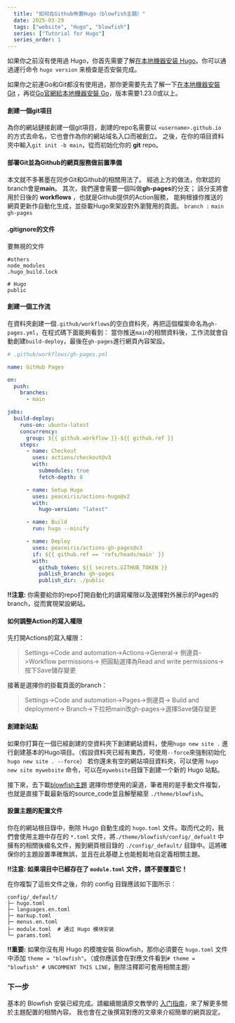 ```yaml
---
  title: "如何在Github佈置Hugo（blowfish主題）"
  date: 2025-03-29
  tags: ["website", "Hugo", "blowfish"]
  series: ["Tutorial for Hugo"]
  series_order: 1
---
```



如果你之前沒有使用過 Hugo，你首先需要了解[在本地機器安装 Hugo](https://gohugo.io/getting-started/installing)。你可以通過運行命令 `hugo version` 来檢查是否安裝完成。

如果你之前連Go和Git都沒有使用過，那你更需要先去了解一下[在本地機器安裝 Git](https://git-scm.com/)
，再從[Go官網給本地機器安裝 Go](https://go.dev/)，版本需要1.23.0或以上。

#### 創建一個git項目

為你的網站鏈接創建一個git項目，創建的repo名需要以 `<username>.github.io` 的方式去命名，它也會作為你的網站域名入口而被創立。
之後，在你的項目資料夾中輸入`git init -b main`，從而初始化你的 **git** repo。

#### 部署Git並為Github的網頁服務做前置準備

本文就不多著墨在同步Git和Github的相關用法了。
經過上方的做法，你默認的branch會是**main**。
其次，我們還會需要一個叫做**gh-pages**的分支；
該分支將會用於日後的 **workflows** ，也就是Github提供的Action服務，
能夠根據你推送的網頁更新作自動化生成，並掛載Hugo來架設對外瀏覽用的頁面。
`branch :` `main` `gh-pages`

#### .gitignore的文件

要無視的文件

```text
#others
node_modules
.hugo_build.lock

# Hugo
public
```

#### 創建一個工作流

在資料夾創建一個`.github/workflows`的空白資料夾，再把這個檔案命名為`gh-pages.yml`，在程式碼下面能夠看到：
當你推送`main`的相關資料後，工作流就會自動創建`build-deploy`，最後在`gh-pages`進行網頁內容架設。

```yaml
# .github/workflows/gh-pages.yml

name: GitHub Pages

on:
  push:
    branches:
      - main

jobs:
  build-deploy:
    runs-on: ubuntu-latest
    concurrency:
      group: ${{ github.workflow }}-${{ github.ref }}
    steps:
      - name: Checkout
        uses: actions/checkout@v3
        with:
          submodules: true
          fetch-depth: 0

      - name: Setup Hugo
        uses: peaceiris/actions-hugo@v2
        with:
          hugo-version: "latest"

      - name: Build
        run: hugo --minify

      - name: Deploy
        uses: peaceiris/actions-gh-pages@v3
        if: ${{ github.ref == 'refs/heads/main' }}
        with:
          github_token: ${{ secrets.GITHUB_TOKEN }}
          publish_branch: gh-pages
          publish_dir: ./public
```

**‼注意:** 你需要給你的repo打開自動化的讀寫權限以及選擇對外展示的Pages的branch，從而實現架設網站。

#### 如何調整Action的寫入權限

先打開Actions的寫入權限：
> Settings->Code and automation->Actions->General->
> 側邊頁->Workflow permissions->
> 把圓點選擇為Read and write permissions->按下Save儲存變更

接著是選擇你的掛載頁面的branch：
> Settings->Code and automation->Pages->側邊頁->
> Build and deployment->
> Branch->下拉把main改gh-pages->選擇Save儲存變更

#### 創建新站點

如果你打算在一個已經創建的空資料夾下創建網站資料，使用`hugo new site .` 進行創建基本的Hugo項目。（假設資料夾已經有東西，可使用`--force`來強制初始化`hugo new site . --force`）
若你還未有空的網站項目資料夾，可以使用 `hugo new site mywebsite` 命令，可以在`mywebsite`目錄下創建一个新的 Hugo 站點。

接下來，去下載[blowfish主題](https://blowfish.page/zh-cn/docs/installation/#%E4%B8%8B%E8%BD%BD-blowfish-%E4%B8%BB%E9%A2%98) 選擇你想使用的渠道，筆者用的是手動文件複製，也就是直接下載最新版的source_code並且解壓縮至 `./theme/blowfish`。

#### 設置主題的配置文件

你在的網站根目錄中，刪除 Hugo 自動生成的 `hugo.toml` 文件。取而代之的，我們會使用主題中存在的 `*.toml` 文件，將`./theme/blowfish/config/_defualt` 中擁有的相關後綴名文件，搬到網頁根目錄的 `./config/_default/` 目錄中。這將確保你的主題設置準確無誤，並且在此基礎上也能輕鬆地自定義相關主題。

 **‼注意: 如果項目中已經存在了 `module.toml` 文件，請不要覆蓋它！**

在你複製了這些文件之後，你的 config 目錄應該如下圖所示：

```shell
config/_default/
├─ hugo.toml
├─ languages.en.toml
├─ markup.toml
├─ menus.en.toml
├─ module.toml  # 通过 Hugo 模块安装
└─ params.toml
```

**‼重要:** 如果你沒有用 Hugo 的模塊安裝 Blowfish，那你必須要在 `hugo.toml` 文件中添加 `theme = "blowfish"`。（或你應該會在對應文件看到`# theme = "blowfish" # UNCOMMENT THIS LINE`，刪除注釋即可套用相關主題）

### 下一步

基本的 Blowfish 安裝已經完成。請繼續閱讀原文教學的 [入门指南](https://blowfish.page/zh-cn/docs/getting-started/)，來了解更多關於主題配置的相關內容。
我也會在之後撰寫對應的文章來介紹簡單的網頁設定。